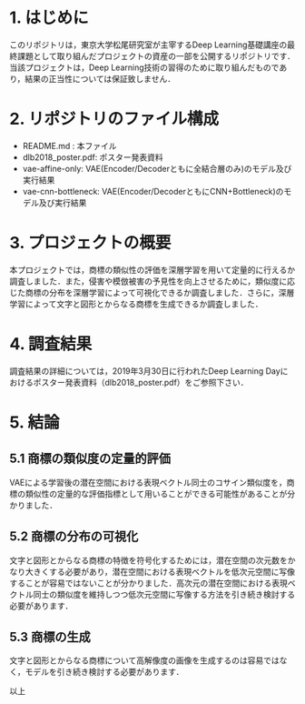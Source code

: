 # 1. はじめに
このリポジトリは，東京大学松尾研究室が主宰するDeep Learning基礎講座の最終課題として取り組んだプロジェクトの資産の一部を公開するリポジトリです．当該プロジェクトは，Deep Learning技術の習得のために取り組んだものであり，結果の正当性については保証致しません．

# 2. リポジトリのファイル構成
- README.md : 本ファイル
- dlb2018_poster.pdf: ポスター発表資料
- vae-affine-only: VAE(Encoder/Decoderともに全結合層のみ)のモデル及び実行結果
- vae-cnn-bottleneck: VAE(Encoder/DecoderともにCNN+Bottleneck)のモデル及び実行結果

# 3. プロジェクトの概要
本プロジェクトでは，商標の類似性の評価を深層学習を用いて定量的に行えるか調査しました．また，侵害や模倣被害の予見性を向上させるために，類似度に応じた商標の分布を深層学習によって可視化できるか調査しました．さらに，深層学習によって文字と図形とからなる商標を生成できるか調査しました．

# 4. 調査結果
調査結果の詳細については，2019年3月30日に行われたDeep Learning Dayにおけるポスター発表資料（dlb2018_poster.pdf）をご参照下さい．

# 5. 結論
## 5.1 商標の類似度の定量的評価
VAEによる学習後の潜在空間における表現ベクトル同士のコサイン類似度を，商標の類似性の定量的な評価指標として用いることができる可能性があることが分かりました．
## 5.2 商標の分布の可視化
文字と図形とからなる商標の特徴を符号化するためには，潜在空間の次元数をかなり大きくする必要があり，潜在空間における表現ベクトルを低次元空間に写像することが容易ではないことが分かりました．高次元の潜在空間における表現ベクトル同士の類似度を維持しつつ低次元空間に写像する方法を引き続き検討する必要があります．
## 5.3 商標の生成
文字と図形とからなる商標について高解像度の画像を生成するのは容易ではなく，モデルを引き続き検討する必要があります．

以上
